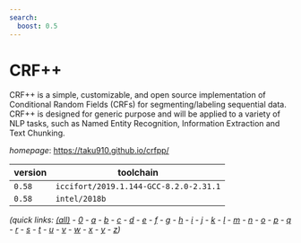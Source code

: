 ```yaml
---
search:
  boost: 0.5
---
```

# CRF++

CRF++ is a simple, customizable, and open source implementation of  Conditional Random Fields (CRFs) for segmenting/labeling sequential data. CRF++ is  designed for generic purpose and will be applied to a variety of NLP tasks, such as  Named Entity Recognition, Information Extraction and Text Chunking.

*homepage*: <https://taku910.github.io/crfpp/>

version | toolchain
--------|----------
``0.58`` | ``iccifort/2019.1.144-GCC-8.2.0-2.31.1``
``0.58`` | ``intel/2018b``


*(quick links: [(all)](../index.md) - [0](../0/index.md) - [a](../a/index.md) - [b](../b/index.md) - [c](../c/index.md) - [d](../d/index.md) - [e](../e/index.md) - [f](../f/index.md) - [g](../g/index.md) - [h](../h/index.md) - [i](../i/index.md) - [j](../j/index.md) - [k](../k/index.md) - [l](../l/index.md) - [m](../m/index.md) - [n](../n/index.md) - [o](../o/index.md) - [p](../p/index.md) - [q](../q/index.md) - [r](../r/index.md) - [s](../s/index.md) - [t](../t/index.md) - [u](../u/index.md) - [v](../v/index.md) - [w](../w/index.md) - [x](../x/index.md) - [y](../y/index.md) - [z](../z/index.md))*


